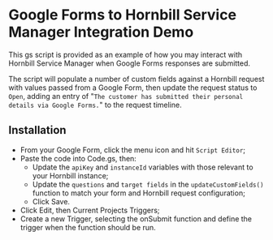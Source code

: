 # Google Forms to Hornbill Service Manager Integration Demo

This gs script is provided as an example of how you may interact with Hornbill Service Manager when Google Forms responses are submitted.

The script will populate a number of custom fields against a Hornbill request with values passed from a Google Form, then update the request status to `Open`, adding an entry of "`The customer has submitted their personal details via Google Forms.`" to the request timeline.

## Installation

- From your Google Form, click the menu icon and hit `Script Editor`;
- Paste the code into Code.gs, then:
  - Update the `apiKey` and `instanceId` variables with those relevant to your Hornbill instance;
  - Update the `questions` and `target fields` in the `updateCustomFields()` function to match your form and Hornbill request configuration;
  - Click Save.
- Click Edit, then Current Projects Triggers;
- Create a new Trigger, selecting the onSubmit function and define the trigger when the function should be run.
